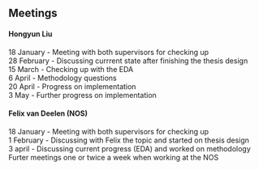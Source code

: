 ## Meetings

#### Hongyun Liu 
18 January - Meeting with both supervisors for checking up <br />
28 February - Discussing currrent state after finishing the thesis design <br /> 
15 March - Checking up with the EDA <br /> 
6 April - Methodology questions <br /> 
20 April - Progress on implementation <br /> 
3 May - Further progress on implementation <br /> 

#### Felix van Deelen (NOS)
18 January - Meeting with both supervisors for checking up <br />
1 February - Discussing with Felix the topic and started on thesis design <br />
3 april - Discussing current progress (EDA) and worked on methodology <br />
Furter meetings one or twice a week when working at the NOS
